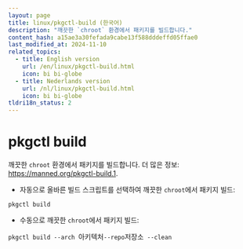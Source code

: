 ```yaml
---
layout: page
title: linux/pkgctl-build (한국어)
description: "깨끗한 `chroot` 환경에서 패키지를 빌드합니다."
content_hash: a15ae3a30fefada9cabe13f588dddeffd05ffae0
last_modified_at: 2024-11-10
related_topics:
  - title: English version
    url: /en/linux/pkgctl-build.html
    icon: bi bi-globe
  - title: Nederlands version
    url: /nl/linux/pkgctl-build.html
    icon: bi bi-globe
tldri18n_status: 2
---
```

# pkgctl build

깨끗한 `chroot` 환경에서 패키지를 빌드합니다.
더 많은 정보: <https://manned.org/pkgctl-build.1>.

- 자동으로 올바른 빌드 스크립트를 선택하여 깨끗한 `chroot`에서 패키지 빌드:

`pkgctl build`

- 수동으로 깨끗한 `chroot`에서 패키지 빌드:

`pkgctl build --arch `<span class="tldr-var badge badge-pill bg-dark-lm bg-white-dm text-white-lm text-dark-dm font-weight-bold">아키텍처</span>` --repo `<span class="tldr-var badge badge-pill bg-dark-lm bg-white-dm text-white-lm text-dark-dm font-weight-bold">저장소</span>` --clean`
